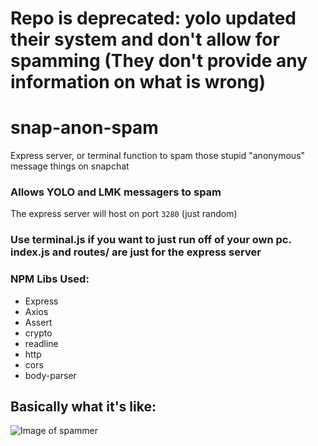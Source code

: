 # Repo is deprecated: yolo updated their system and don't allow for spamming (They don't provide any information on what is wrong)

# snap-anon-spam

Express server, or terminal function to spam those stupid "anonymous" message things on snapchat

### Allows YOLO and LMK messagers to spam

The express server will host on port `3280` (just random)

### Use terminal.js if you want to just run off of your own pc. index.js and routes/ are just for the express server

### NPM Libs Used:
- Express
- Axios
- Assert
- crypto
- readline
- http
- cors
- body-parser

## Basically what it's like:
![Image of spammer](https://cdn.discordapp.com/attachments/750179841906573392/761756921790464010/image0.png)
